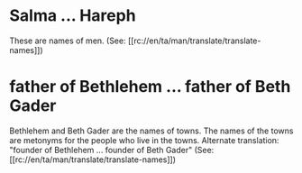 # Salma ... Hareph

These are names of men. (See: [[rc://en/ta/man/translate/translate-names]])

# father of Bethlehem ... father of Beth Gader

Bethlehem and Beth Gader are the names of towns. The names of the towns are metonyms for the people who live in the towns. Alternate translation: "founder of Bethlehem ... founder of Beth Gader" (See: [[rc://en/ta/man/translate/translate-names]])

